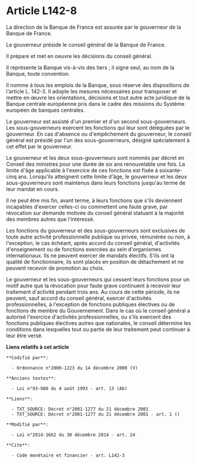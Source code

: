 # Article L142-8

La direction de la Banque de France est assurée par le gouverneur de la Banque de France.

Le gouverneur préside le conseil général de la Banque de France.

Il prépare et met en oeuvre les décisions du conseil général.

Il représente la Banque vis-à-vis des tiers ; il signe seul, au nom de la Banque, toute convention.

Il nomme à tous les emplois de la Banque, sous réserve des dispositions de l'article L. 142-3. Il adopte les mesures
nécessaires pour transposer et mettre en œuvre les orientations, décisions et tout autre acte juridique de la Banque centrale
européenne pris dans le cadre des missions du Système européen de banques centrales.

Le gouverneur est assisté d'un premier et d'un second sous-gouverneurs. Les sous-gouverneurs exercent les fonctions qui leur
sont déléguées par le gouverneur. En cas d'absence ou d'empêchement du gouverneur, le conseil général est présidé par l'un
des sous-gouverneurs, désigné spécialement à cet effet par le gouverneur.

Le gouverneur et les deux sous-gouverneurs sont nommés par décret en Conseil des ministres pour une durée de six ans
renouvelable une fois. La limite d'âge applicable à l'exercice de ces fonctions est fixée à soixante-cinq ans. Lorsqu'ils
atteignent cette limite d'âge, le gouverneur et les deux sous-gouverneurs sont maintenus dans leurs fonctions jusqu'au terme
de leur mandat en cours.

Il ne peut être mis fin, avant terme, à leurs fonctions que s'ils deviennent incapables d'exercer celles-ci ou commettent une
faute grave, par révocation sur demande motivée du conseil général statuant à la majorité des membres autres que l'intéressé.

Les fonctions du gouverneur et des sous-gouverneurs sont exclusives de toute autre activité professionnelle publique ou
privée, rémunérée ou non, à l'exception, le cas échéant, après accord du conseil général, d'activités d'enseignement ou de
fonctions exercées au sein d'organismes internationaux. Ils ne peuvent exercer de mandats électifs. S'ils ont la qualité de
fonctionnaire, ils sont placés en position de détachement et ne peuvent recevoir de promotion au choix.

Le gouverneur et les sous-gouverneurs qui cessent leurs fonctions pour un motif autre que la révocation pour faute grave
continuent à recevoir leur traitement d'activité pendant trois ans. Au cours de cette période, ils ne peuvent, sauf accord du
conseil général, exercer d'activités professionnelles, à l'exception de fonctions publiques électives ou de fonctions de
membre du Gouvernement. Dans le cas où le conseil général a autorisé l'exercice d'activités professionnelles, ou s'ils
exercent des fonctions publiques électives autres que nationales, le conseil détermine les conditions dans lesquelles tout ou
partie de leur traitement peut continuer à leur être versé.

**Liens relatifs à cet article**

	**Codifié par**:

	  - Ordonnance n°2000-1223 du 14 décembre 2000 (V)

	**Anciens textes**:

	  - Loi n°93-980 du 4 août 1993 - art. 13 (Ab)

	**Liens**:

	  - TXT_SOURCE: Décret n°2001-1277 du 21 décembre 2001
	  - TXT_SOURCE: Décret n°2001-1277 du 21 décembre 2001 - art. 1 ()

	**Modifié par**:

	  - Loi n°2014-1662 du 30 décembre 2014 - art. 24

	**Cite**:

	  - Code monétaire et financier - art. L142-3
